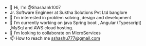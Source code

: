   - 👋 Hi, I’m @Shashank1007
  - Jr. Software Engineer at Suktha Solutions Pvt Ltd banglore
  - 👀 I’m interested in problem solving ,design and development 
  - 🌱 I’m currently working on  java Spring boot , Angular (Typescript) ,MySql  and AWS cloud hosting. 
  - 💞️ I’m looking to collaborate on MicroServices
  - 📫 How to reach me sshashu777@gmail.com
  
  <!---
  Shashu1007/Shashu1007 is a ✨ special ✨ repository because its `README.md` (this file) appears on your GitHub profile.
  You can click the Preview link to take a look at your changes.
  --->

